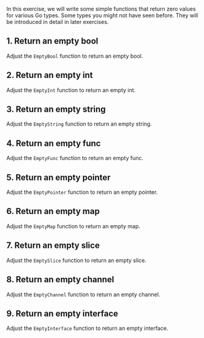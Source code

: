 In this exercise, we will write some simple functions that return zero values for various Go types. Some types
you might not have seen before. They will be introduced in detail in later exercises.

## 1. Return an empty bool

Adjust the `EmptyBool` function to return an empty bool.

## 2. Return an empty int

Adjust the `EmptyInt` function to return an empty int.

## 3. Return an empty string

Adjust the `EmptyString` function to return an empty string.

## 4. Return an empty func

Adjust the `EmptyFunc` function to return an empty func.

## 5. Return an empty pointer

Adjust the `EmptyPointer` function to return an empty pointer.

## 6. Return an empty map

Adjust the `EmptyMap` function to return an empty map.

## 7. Return an empty slice

Adjust the `EmptySlice` function to return an empty slice.

## 8. Return an empty channel

Adjust the `EmptyChannel` function to return an empty channel.

## 9. Return an empty interface

Adjust the `EmptyInterface` function to return an empty interface.
